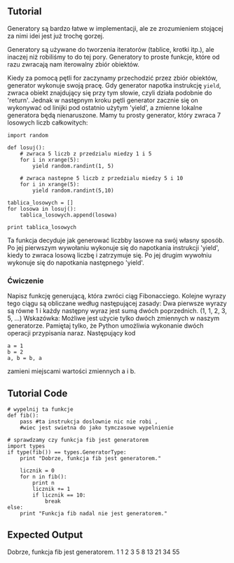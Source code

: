 Tutorial
--------

Generatory są bardzo łatwe w implementacji, ale ze zrozumieniem stojącej za nimi idei jest już trochę gorzej.

Generatory są używane do tworzenia iteratorów (tablice, krotki itp.), ale inaczej niż robiliśmy to do tej pory. Generatory to proste funkcje, które od razu zwracają nam iterowalny zbiór obiektów.

Kiedy za pomocą pętli for zaczynamy przechodzić przez zbiór obiektów, generator wykonuje swoją pracę. Gdy generator napotka instrukcję `yield`, zwraca obiekt znajdujący się przy tym słowie, czyli działa podobnie do 'return'. Jednak w następnym kroku pętli generator zacznie się on wykonywać od linijki pod ostatnio użytym 'yield', a zmienne lokalne generatora będą nienaruszone.
Mamy tu prosty generator, który zwraca 7 losowych liczb całkowitych:

	import random
	
	def losuj():
	    # zwraca 5 liczb z przedzialu miedzy 1 i 5
	    for i in xrange(5):
	        yield random.randint(1, 5)
	
	    # zwraca nastepne 5 liczb z przedzialu miedzy 5 i 10
	    for i in xrange(5):
	        yield random.randint(5,10)
	
	tablica_losowych = []
	for losowa in losuj():
	    tablica_losowych.append(losowa)
	
	print tablica_losowych

Ta funkcja decyduje jak generować liczbby lasowe na swój własny sposób. Po jej pierwszym wywołaniu wykonuje się do napotkania instrukcji 'yield', kiedy to zwraca losową liczbę i zatrzymuje się. Po jej drugim wywołniu wykonuje się do napotkania następnego 'yield'.

### Ćwiczenie

Napisz funkcję generującą, która zwróci ciąg Fibonacciego. Kolejne wyrazy tego ciągu są obliczane według następującej zasady: Dwa pierwsze wyrazy są równe 1 i każdy następny wyraz jest sumą dwóch poprzednich. (1, 1, 2, 3, 5, ...)
Wskazówka: Możliwe jest użycie tylko dwóch zmiennych w naszym generatorze. Pamiętaj tylko, że Python umożliwia wykonanie dwóch operacji przypisania naraz. Następujący kod

	a = 1
	b = 2
	a, b = b, a

zamieni miejscami wartości zmiennych a i b.

Tutorial Code
-------------

	# wypelnij ta funkcje
	def fib():
	    pass #ta instrukcja doslownie nic nie robi , 
	    #wiec jest swietna do jako tymczasowe wypelnienie

	# sprawdzamy czy funkcja fib jest generatorem
	import types
	if type(fib()) == types.GeneratorType:
	    print "Dobrze, funkcja fib jest generatorem."
	
	    licznik = 0
	    for n in fib():
	        print n
	        licznik += 1
	        if licznik == 10:
	            break
	else:
	    print "Funkcja fib nadal nie jest generatorem."


Expected Output
---------------

Dobrze, funkcja fib jest generatorem.
1
1
2
3
5
8
13
21
34
55